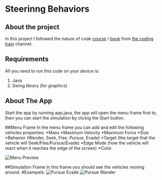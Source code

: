 Steerinng Behaviors
====================
About the project
-----------------
In this project I followed the nature of code [course](https://www.youtube.com/playlist?list=PLRqwX-V7Uu6ZV4yEcW3uDwOgGXKUUsPOM) / [book](https://natureofcode.com) from [the coding train](https://www.youtube.com/c/TheCodingTrain) channel.


Requirements
------------
All you need to run this code on your device is:
1. Java
2. Swing library (for graphics)

About The App
--------------
Start the app by running app.java, the app will open the menu frame first to, then you can start the simulation by clickig the Start button.

##Menu Frame
In the menu frame you can add and edit the following vehicles properties:
*Mass
*Maximum Velocity
*Maximum Force
*Size
*Behavior   (Wander, Seek, Flee, Pursue, Evade)
*Target     (the target that the vehicle will Seek/Flee/Pursue/Evade)
*Edge Mode  (how the vehicle will react when it reaches the edge of the screen)
*Color

![Menu Preview](https://user-images.githubusercontent.com/60931606/132954498-4262a4a3-104c-48a5-9728-ba2e722d863f.png)

##Simulation Frame
In this frame you should see the vehicles moving around.
#Exampels:
![Pursue   Evade](https://user-images.githubusercontent.com/60931606/132954286-c58b26df-a5bb-404d-b202-47cbbc0b6f40.gif)
![Pursue   Wander](https://user-images.githubusercontent.com/60931606/132954287-9cda9ae4-e9ff-4e87-9c39-450322435ac8.gif)
